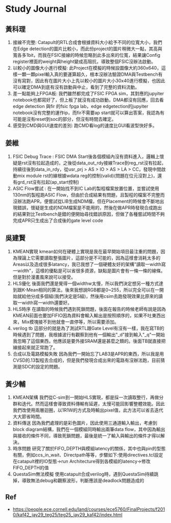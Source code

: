 # Study Journal
## 黃科理
1. 接線不完整: 
Catapult的RTL合成會根據資料大小給予不同的位寬大小，我們在Edge detection的圖片比較小，而此份project的圖片稍微大一點，其高與寬各多1bit，而我在FSIC接線的時候忽略到此多出來的位寬，結果讓Config register裡面的weight與height變成高阻抗，導致整個FSIC沒辦法啟動。
3. 以較小的圖像大小進行模擬: 
此Project在模擬的時候設圖像大約360x640，這樣一顆一顆pixel輸入真的要運算超久，根本沒辦法驗證DMA與Testbench有沒有寫對，因此有在圖片大小上先以較小的圖片大小30x40進行模擬，也因此可以確定DMA到底有沒有啟動與中止，看到了完整的資料流動。
5. 差一點能夠上FPGA板:
我們雖然都完成了FSIC FPGA sim，其對應的jupyiter notebook也都寫好了，但上板了就沒有成功啟動，DMA都沒有回應，回去看edge detection 與fir 的fsic fpga lab，edge edgetection的jupyiter notebook沒有完整的運作ip，而fir不需要ap start就可以算出答案，我認為有可能是沒有reset到soc的部分，但沒有時間去確定。
7. 感受到CMD與GUI速度的差別: 
跑CMD看log的速度比GUI看波型快好多。

## 姜維
1. FSIC Debug Trace : 
FSIC DMA Start後各個模組內沒有資料進入，邏輯上懷疑是rst沒有拉起造成的，之後從data_out_rdy接線Trace到reg_rst沒有拉起，持續往後到data_in_rdy，從usr_prj > AS > IO > AS > LA > CC，發現中間啟動mix module rst的線根據wdata reg的控制(valid)(問題在位元沒對上)，還有grd_rst沒有拉起(ap_start控制)
2. ASIC Flow嘗試 : 
在一開始找不到IC Lab的製程檔案放置位置，並嘗試使用130nm的製程跑ASIC Flow，但由於合成結果有問題，且製程的檔案不完整而沒辦法跑APR，便嘗試從LIB生成NDM檔，但在Placement的時候會不斷地出現錯誤，懷疑是生成的NDM檔案是不能用的，然後在做APR時發現合成跑出的結果對比Testbench是錯的便開始尋找錯誤原因，但做了各種嘗試時間不夠完成APR只生成出了合成後的gate level code

## 吳建賢
1. KMEAN實現
kmean如何在硬體上實現是我在最早開始項目最注重的問題，因為理論上它需要讀取整張圖片，這部分是不可能的，因為這樣會消耗太多的Areas以及造成很多latancy，我已我想了一個硬體友好的架構"讀取一width寫一width"，這樣的優點是可以省很多資源，缺點是圖片會有一條一條的線條。但是對於漫畫風來說可以接受。
2. HLS優化
後面我們還是覺得一個widthw太慢，所以我們決定想另一種方式達到跟K-Mean相同的算法，後來我想說RGB都是0~255，所以完全可以在一開始就給他分成多個組(我們決定是5組)，然後用csim去跑發現效果比原來的讀取一width寫一width還要好。
3. HLS時序
在讀取的時候我們遇到死鎖問題，後面在報告的時候老師有說是因為KMEAN前面也要加FIFIO因為資料會輸入輸出是按照順序的，如果不吐東西出來，Mix模塊接不到他就會一直停等，所以需要添加。
4. verilog tb
這部分的就是為了測試RTL跟Gate Level有沒有一樣，我在寫TB的時候遇到了問題，我根據波行有觀察到他有一個輸出"_d"接到輸入"_q"一開始我忽略了這個東西，他應該是要外接SRAM還是甚麼之類的。後面TB就直接把線接起來就正常跑了。
5. 合成以及電路模擬失敗
因為我們一開始忘了LAB3是APR的東西，所以我是用CVSD的.13製程去合成的，但是我們發現合成出來的電路有沒辦法跑，目前猜測是SDC的設定的問題。

## 黃少輔
1. KMEAN架構
我們從C-sim到一開始HLS實現，都是採一次讀取整行，再做分群和迭代。然而這樣會導致資料傳輸有延遲，太慢可能回影響整體效能。因此我們改使用兩層迴圈，以1R1W的方式及時輸出pixel值，此方法可以省去迭代大大節省時間。
2. 資料傳送
因為我們處理的是彩色圖片，因此使用三通道輸入輸出，考慮到block diagram結構，我們在一個模組同時輸出兩筆data flow，其中因為輸出與接收的條件不同，導致死鎖問題，最後是統一了輸入與輸出的條件才得以解決。
3. 時序問題
研究了關於FIFO_DEPTH與模組latency的關係，其中也與pin的型態有關，例如ccs_in_wait、Directpath等等，步驟如下:使用directives.tcl設定在catapult裡的IO型態->run Architecture得到各模組的latency->修改FIFO_DEPTH的值
4. QuestaSim無法模擬
使用catapult合成verilog時，遇到QuestaSim持續跳掉，導致無法debug和觀察波形，判斷應該是deadlock問題造成的

## Ref

+ https://people.ece.cornell.edu/land/courses/ece5760/FinalProjects/f2010/kaf42_jay29_teg25/teg25_jay29_kaf42/index.html